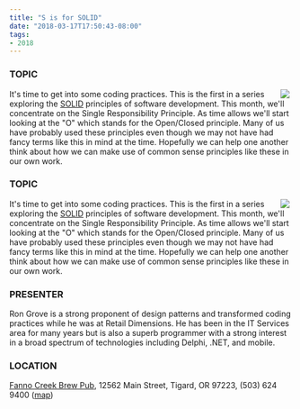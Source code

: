 ```yaml
---
title: "S is for SOLID"
date: "2018-03-17T17:50:43-08:00"
tags:
- 2018
---
```


<h3>TOPIC</h3>

<a href="http://blog.synopse.info/post/2015/05/03/SOLID-Design-Principles"><img src="https://cre8ivethought.s3.amazonaws.com/images/solid/SOLID-small.jpg" hspace="5" align="right"></a>It's time to get into some coding practices.  This is the first in a series exploring the <a href="https://en.wikipedia.org/wiki/SOLID_(object-oriented_design)">SOLID</a> principles of software development.  This month, we'll concentrate on the Single Responsibility Principle. As time allows we'll start looking at the "O" which stands for the Open/Closed principle. Many of us have probably used these principles even though we may not have had fancy terms like this in mind at the time. Hopefully we can help one another think about how we can make use of common sense principles like these in our own work.
<!--more--><h3>TOPIC</h3>

<a href="http://blog.synopse.info/post/2015/05/03/SOLID-Design-Principles"><img src="https://cre8ivethought.s3.amazonaws.com/images/solid/SOLID-small.jpg" hspace="5" align="right"></a>It's time to get into some coding practices.  This is the first in a series exploring the <a href="https://en.wikipedia.org/wiki/SOLID_(object-oriented_design)">SOLID</a> principles of software development.  This month, we'll concentrate on the Single Responsibility Principle. As time allows we'll start looking at the "O" which stands for the Open/Closed principle. Many of us have probably used these principles even though we may not have had fancy terms like this in mind at the time. Hopefully we can help one another think about how we can make use of common sense principles like these in our own work.

<h3>PRESENTER</h3>

<p>
Ron Grove is a strong proponent of design patterns and transformed coding practices while he was at Retail Dimensions. He has been in the IT Services area for many years but is also a superb programmer with a strong interest in a broad spectrum of technologies including Delphi, .NET, and mobile.
</p>

<h3>LOCATION</h3>

<a href="http://www.maxsfannocreek.com/Portland_Area_Meeting_Rooms/">Fanno Creek Brew Pub</a>, 12562 Main Street, Tigard, OR 97223, (503) 624 9400 (<a href="https://maps.google.com/maps?q=12562+SW+Main+St,+Tigard,+Oregon+97223&hl=en&ll=45.429457,-122.775028&spn=0.005383,0.011362&sll=37.0625,-95.677068&sspn=59.856937,102.128906&om=1&hnear=12562+SW+Main+St,+Tigard,+Oregon+97223&t=h&z=17&vpsrc=6">map</a>)
